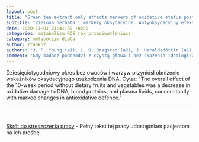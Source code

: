 ```yaml
---
layout: post
title: "Green tea extract only affects markers of oxidative status postprandially: lasting antioxidant effect of flavonoid-free diet*"
subtitle: "Zielona herbata i markery oksydacyjne. Antyoksydacyjny efekt diety pozbawionej flawonoidów"
date: 2020-11-01 21:41:39 +0200
categories: matabolizm ROS rak przeciwutleniacz
category: metabolizm dieta
author: ztankoz
authors: "J. F. Young (a1), L. O. Dragsted (a2), J. Haraldsdóttir (a1), B. Daneshvar (a2), M. A. Kall (a3), S. Loft (a4), L. Nilsson (a1), S. E. Nielsen (a2), B. Mayer (a5), L. H. Skibsted (a6), T. Huynh-Ba (a7), A. Hermetter (a7) and B. Sandström (a1)"
comment: "Gdy badacz podchodzi z czystą głowa i bez skażenia ideologicznego opisuje to co widzi. Gdy stara się udowodnic jakieś z góry narzucone tezy, wymyśla coraz to nowe uzasadnienia i koncepcje w ich wynik jest coraz bardziej dziwaczny a czasem groźny."
---
```


Dziesięciotygodniowy okres bez owoców i warzyw przyniósł obniżenie wskaźników oksydacyjnego uszkodzenia DNA.
Cytat: "The overall effect of the 10-week period without dietary fruits and vegetables was a decrease in oxidative damage to DNA, blood proteins, and plasma lipids, concomitantly with marked changes in antioxidative defence."

<hr>
<br>

[Skrót do streszczenia pracy](https://www.cambridge.org/core/journals/british-journal-of-nutrition/article/green-tea-extract-only-affects-markers-of-oxidative-status-postprandially-lasting-antioxidant-effect-of-flavonoidfree-diet/D0B0C9719378E7002F87734DA6D91798) - Pełny tekst tej pracy udostępniam pacjentom na ich prośbę.
